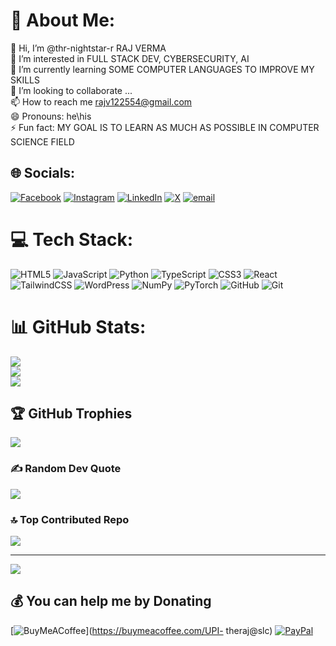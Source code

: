 # 💫 About Me:
👋 Hi, I’m @thr-nightstar-r RAJ VERMA<br>👀 I’m interested in FULL STACK DEV, CYBERSECURITY, AI<br>🌱 I’m currently learning SOME COMPUTER LANGUAGES TO IMPROVE MY SKILLS<br>💞️ I’m looking to collaborate ...<br>📫 How to reach me rajv122554@gmail.com<br>😄 Pronouns: he\his<br>⚡ Fun fact: MY GOAL IS TO LEARN AS MUCH AS POSSIBLE IN COMPUTER SCIENCE FIELD


## 🌐 Socials:
[![Facebook](https://img.shields.io/badge/Facebook-%231877F2.svg?logo=Facebook&logoColor=white)](https://facebook.com/https://www.facebook.com/Gauravraj071) [![Instagram](https://img.shields.io/badge/Instagram-%23E4405F.svg?logo=Instagram&logoColor=white)](https://instagram.com/https://instagram.com/@the_nightstar_r) [![LinkedIn](https://img.shields.io/badge/LinkedIn-%230077B5.svg?logo=linkedin&logoColor=white)](https://linkedin.com/in/https://linkedin.com/in/@raj-verma-398465324) [![X](https://img.shields.io/badge/X-black.svg?logo=X&logoColor=white)](https://x.com/https://x.com/@THE_NIGHTSTARR) [![email](https://img.shields.io/badge/Email-D14836?logo=gmail&logoColor=white)](mailto:rajv122554@gmail.com) 

# 💻 Tech Stack:
![HTML5](https://img.shields.io/badge/html5-%23E34F26.svg?style=for-the-badge&logo=html5&logoColor=white) ![JavaScript](https://img.shields.io/badge/javascript-%23323330.svg?style=for-the-badge&logo=javascript&logoColor=%23F7DF1E) ![Python](https://img.shields.io/badge/python-3670A0?style=for-the-badge&logo=python&logoColor=ffdd54) ![TypeScript](https://img.shields.io/badge/typescript-%23007ACC.svg?style=for-the-badge&logo=typescript&logoColor=white) ![CSS3](https://img.shields.io/badge/css3-%231572B6.svg?style=for-the-badge&logo=css3&logoColor=white) ![React](https://img.shields.io/badge/react-%2320232a.svg?style=for-the-badge&logo=react&logoColor=%2361DAFB) ![TailwindCSS](https://img.shields.io/badge/tailwindcss-%2338B2AC.svg?style=for-the-badge&logo=tailwind-css&logoColor=white) ![WordPress](https://img.shields.io/badge/WordPress-%23117AC9.svg?style=for-the-badge&logo=WordPress&logoColor=white) ![NumPy](https://img.shields.io/badge/numpy-%23013243.svg?style=for-the-badge&logo=numpy&logoColor=white) ![PyTorch](https://img.shields.io/badge/PyTorch-%23EE4C2C.svg?style=for-the-badge&logo=PyTorch&logoColor=white) ![GitHub](https://img.shields.io/badge/github-%23121011.svg?style=for-the-badge&logo=github&logoColor=white) ![Git](https://img.shields.io/badge/git-%23F05033.svg?style=for-the-badge&logo=git&logoColor=white)
# 📊 GitHub Stats:
![](https://github-readme-stats.vercel.app/api?username=thr-nightstar-r&theme=midnight-purple&hide_border=false&include_all_commits=false&count_private=true)<br/>
![](https://nirzak-streak-stats.vercel.app/?user=thr-nightstar-r&theme=midnight-purple&hide_border=false)<br/>
![](https://github-readme-stats.vercel.app/api/top-langs/?username=thr-nightstar-r&theme=midnight-purple&hide_border=false&include_all_commits=false&count_private=true&layout=compact)

## 🏆 GitHub Trophies
![](https://github-profile-trophy.vercel.app/?username=thr-nightstar-r&theme=radical&no-frame=false&no-bg=true&margin-w=4)

### ✍️ Random Dev Quote
![](https://quotes-github-readme.vercel.app/api?type=horizontal&theme=radical)

### 🔝 Top Contributed Repo
![](https://github-contributor-stats.vercel.app/api?username=thr-nightstar-r&limit=5&theme=midnight-purple&combine_all_yearly_contributions=true)

---
[![](https://visitcount.itsvg.in/api?id=thr-nightstar-r&icon=7&color=8)](https://visitcount.itsvg.in)

  ## 💰 You can help me by Donating
  [![BuyMeACoffee](https://img.shields.io/badge/Buy%20Me%20a%20Coffee-ffdd00?style=for-the-badge&logo=buy-me-a-coffee&logoColor=black)](https://buymeacoffee.com/UPI- theraj@slc) [![PayPal](https://img.shields.io/badge/PayPal-00457C?style=for-the-badge&logo=paypal&logoColor=white)](https://paypal.me/@theraj00) 

  
<!-- Proudly created with GPRM ( https://gprm.itsvg.in ) -->
